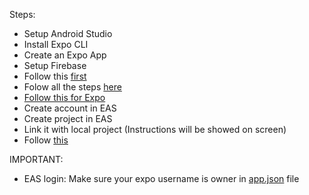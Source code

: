 Steps:
- Setup Android Studio
- Install Expo CLI
- Create an Expo App
- Setup Firebase
- Follow this [first](https://docs.expo.dev/guides/using-firebase/#using-react-native-firebase)
- Folow all the steps [here](https://rnfirebase.io/#installation)
- [Follow this for Expo](https://rnfirebase.io/#expo)
- Create account in EAS
- Create project in EAS
- Link it with local project (Instructions will be showed on screen)
- Follow [this](https://docs.expo.dev/develop/development-builds/create-a-build/?redirected#initialize-eas-build)

IMPORTANT:
- EAS login: Make sure your expo username is owner in [app.json](./app.json) file 
